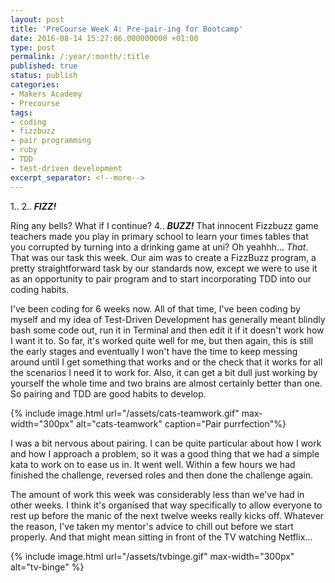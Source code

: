 ```yaml
---
layout: post
title: 'PreCourse Week 4: Pre-pair-ing for Bootcamp'
date: 2016-08-14 15:27:06.000000000 +01:00
type: post
permalink: /:year/:month/:title
published: true
status: publish
categories:
- Makers Academy
- Precourse
tags:
- coding
- fizzbuzz
- pair programming
- ruby
- TDD
- test-driven development
excerpt_separator: <!--more-->
---
```

1.. 2..<em><strong> FIZZ! </strong></em>

Ring any bells? What if I continue? 4.. <em><strong>BUZZ!</strong></em> That innocent Fizzbuzz game teachers made you play in primary school to learn your times tables that you corrupted by turning into a drinking game at uni? Oh yeahhh... <em>That</em>. That was our task this week. Our aim was to create a FizzBuzz program, a pretty straightforward task by our standards now, except we were to use it as an opportunity to pair program and to start incorporating TDD into our coding habits.

<!--more-->

I've been coding for 6 weeks now. All of that time, I've been coding by myself and my idea of Test-Driven Development has generally meant blindly bash some code out, run it in Terminal and then edit it if it doesn't work how I want it to. So far, it's worked quite well for me, but then again, this is still the early stages and eventually I won't have the time to keep messing around until I get something that works and or the check that it works for all the scenarios I need it to work for. Also, it can get a bit dull just working by yourself the whole time and two brains are almost certainly better than one. So pairing and TDD are good habits to develop.

{% include image.html url="/assets/cats-teamwork.gif" max-width="300px" alt="cats-teamwork" caption="Pair purrfection"%}

I was a bit nervous about pairing. I can be quite particular about how I work and how I approach a problem, so it was a good thing that we had a simple kata to work on to ease us in. It went well. Within a few hours we had finished the challenge, reversed roles and then done the challenge again.

The amount of work this week was considerably less than we've had in other weeks. I think it's organised that way specifically to allow everyone to rest up before the manic of the next twelve weeks really kicks off. Whatever the reason, I've taken my mentor's advice to chill out before we start properly. And that might mean sitting in front of the TV watching Netflix...

{% include image.html url="/assets/tvbinge.gif" max-width="300px" alt="tv-binge" %}

